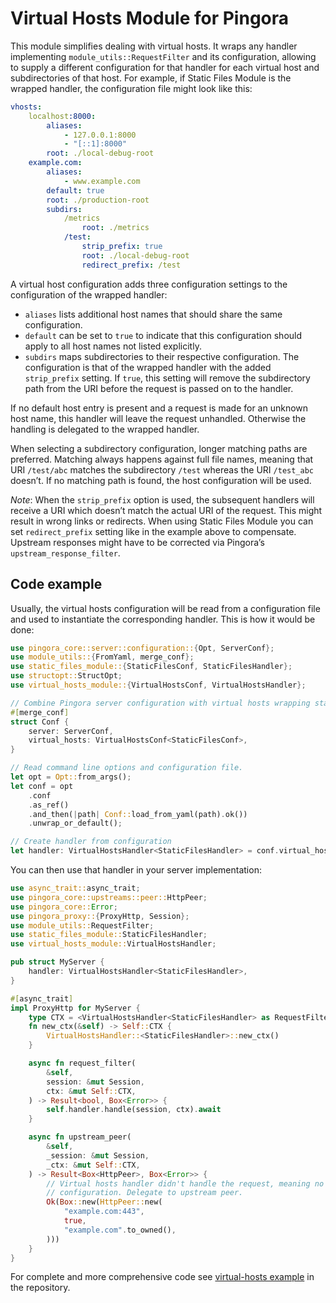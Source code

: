 # Virtual Hosts Module for Pingora

This module simplifies dealing with virtual hosts. It wraps any handler implementing
`module_utils::RequestFilter` and its configuration, allowing to supply a different
configuration for that handler for each virtual host and subdirectories of that host. For
example, if Static Files Module is the wrapped handler, the configuration file might look like this:

```yaml
vhosts:
    localhost:8000:
        aliases:
            - 127.0.0.1:8000
            - "[::1]:8000"
        root: ./local-debug-root
    example.com:
        aliases:
            - www.example.com
        default: true
        root: ./production-root
        subdirs:
            /metrics
                root: ./metrics
            /test:
                strip_prefix: true
                root: ./local-debug-root
                redirect_prefix: /test
```

A virtual host configuration adds three configuration settings to the configuration of the
wrapped handler:

* `aliases` lists additional host names that should share the same configuration.
* `default` can be set to `true` to indicate that this configuration should apply to all host
  names not listed explicitly.
* `subdirs` maps subdirectories to their respective configuration. The configuration is that of
  the wrapped handler with the added `strip_prefix` setting. If `true`, this setting will
  remove the subdirectory path from the URI before the request is passed on to the handler.

If no default host entry is present and a request is made for an unknown host name, this
handler will leave the request unhandled. Otherwise the handling is delegated to the wrapped
handler.

When selecting a subdirectory configuration, longer matching paths are preferred. Matching
always happens against full file names, meaning that URI `/test/abc` matches the subdirectory
`/test` whereas the URI `/test_abc` doesn’t. If no matching path is found, the host
configuration will be used.

*Note*: When the `strip_prefix` option is used, the subsequent handlers will receive a URI
which doesn’t match the actual URI of the request. This might result in wrong links or
redirects. When using Static Files Module you can set `redirect_prefix` setting like in the
example above to compensate. Upstream responses might have to be corrected via Pingora’s
`upstream_response_filter`.

## Code example

Usually, the virtual hosts configuration will be read from a configuration file and used to
instantiate the corresponding handler. This is how it would be done:

```rust
use pingora_core::server::configuration::{Opt, ServerConf};
use module_utils::{FromYaml, merge_conf};
use static_files_module::{StaticFilesConf, StaticFilesHandler};
use structopt::StructOpt;
use virtual_hosts_module::{VirtualHostsConf, VirtualHostsHandler};

// Combine Pingora server configuration with virtual hosts wrapping static files configuration.
#[merge_conf]
struct Conf {
    server: ServerConf,
    virtual_hosts: VirtualHostsConf<StaticFilesConf>,
}

// Read command line options and configuration file.
let opt = Opt::from_args();
let conf = opt
    .conf
    .as_ref()
    .and_then(|path| Conf::load_from_yaml(path).ok())
    .unwrap_or_default();

// Create handler from configuration
let handler: VirtualHostsHandler<StaticFilesHandler> = conf.virtual_hosts.try_into().unwrap();
```

You can then use that handler in your server implementation:

```rust
use async_trait::async_trait;
use pingora_core::upstreams::peer::HttpPeer;
use pingora_core::Error;
use pingora_proxy::{ProxyHttp, Session};
use module_utils::RequestFilter;
use static_files_module::StaticFilesHandler;
use virtual_hosts_module::VirtualHostsHandler;

pub struct MyServer {
    handler: VirtualHostsHandler<StaticFilesHandler>,
}

#[async_trait]
impl ProxyHttp for MyServer {
    type CTX = <VirtualHostsHandler<StaticFilesHandler> as RequestFilter>::CTX;
    fn new_ctx(&self) -> Self::CTX {
        VirtualHostsHandler::<StaticFilesHandler>::new_ctx()
    }

    async fn request_filter(
        &self,
        session: &mut Session,
        ctx: &mut Self::CTX,
    ) -> Result<bool, Box<Error>> {
        self.handler.handle(session, ctx).await
    }

    async fn upstream_peer(
        &self,
        _session: &mut Session,
        _ctx: &mut Self::CTX,
    ) -> Result<Box<HttpPeer>, Box<Error>> {
        // Virtual hosts handler didn't handle the request, meaning no matching virtual host in
        // configuration. Delegate to upstream peer.
        Ok(Box::new(HttpPeer::new(
            "example.com:443",
            true,
            "example.com".to_owned(),
        )))
    }
}
```

For complete and more comprehensive code see [virtual-hosts example](https://github.com/palant/pingora-utils/tree/main/examples/virtual-hosts) in the repository.
